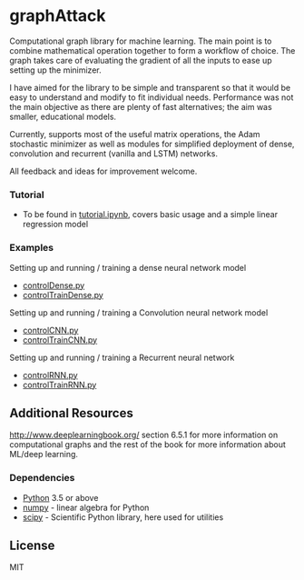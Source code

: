 # graphAttack

Computational graph library for machine learning. The main point is to combine mathematical operation together to form a workflow of choice. The graph takes care of evaluating the gradient of all the inputs to ease up setting up the minimizer.

I have aimed for the library to be simple and transparent so that it would be easy to understand and modify to fit individual needs. Performance was not the main objective as there are plenty of fast alternatives; the aim was smaller, educational models.

Currently, supports most of the useful matrix operations, the Adam stochastic minimizer as well as modules for simplified deployment of dense, convolution and recurrent (vanilla and LSTM) networks.

All feedback and ideas for improvement welcome.


### Tutorial
 - To be found in [tutorial.ipynb], covers basic usage and a simple linear regression model

### Examples
Setting up and running / training a dense neural network model
 - [controlDense.py]
 - [controlTrainDense.py]

Setting up and running / training a Convolution neural network model
 - [controlCNN.py]
 - [controlTrainCNN.py]

Setting up and running / training a Recurrent neural network
 - [controlRNN.py]
 - [controlTrainRNN.py]

## Additional Resources

http://www.deeplearningbook.org/
section 6.5.1 for more information on computational graphs and the rest of the book for more information about ML/deep learning.


### Dependencies
* [Python] 3.5 or above
* [numpy] - linear algebra for Python
* [scipy] - Scientific Python library, here used for utilities



License
----

MIT


[//]: # (These are reference links used in the body of this note and get stripped out when the markdown processor does its job. There is no need to format nicely because it shouldn't be seen. Thanks SO - http://stackoverflow.com/questions/4823468/store-comments-in-markdown-syntax)


   [numpy]: <http://www.numpy.org/>
   [python]: <https://www.python.org/>
   [scipy]: <https://www.scipy.org/index.html>
   [controlCNN.py]: <https://github.com/jgolebiowski/graphAttack/blob/master/controlCNN.py>
   [controlDense.py]: <https://github.com/jgolebiowski/graphAttack/blob/master/controlDense.py>
   [controlRNN.py]: <https://github.com/jgolebiowski/graphAttack/blob/master/controlRNN.py>
   [controlTrainCNN.py]: <https://github.com/jgolebiowski/graphAttack/blob/master/controlTrainCNN.py>
   [controlTrainRNN.py]: <https://github.com/jgolebiowski/graphAttack/blob/master/controlTrainRNN.py>
   [controlTrainDense.py]: <https://github.com/jgolebiowski/graphAttack/blob/master/controlTrainDense.py>
   [tutorial.ipynb]: <https://github.com/jgolebiowski/graphAttack/blob/master/tutorial.ipynb>